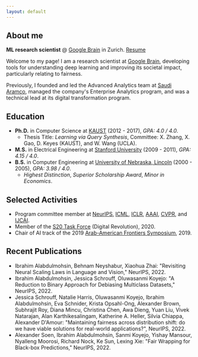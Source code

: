 ```yaml
---
layout: default
---
```


## About me

**ML research scientist** @ [Google Brain](https://research.google/teams/brain/) in Zurich. [Resume](https://ibomohsin.github.io/ibrahim_alabdulmohsin.pdf)

Welcome to my page! I am a research scientist at [Google Brain](https://research.google/teams/brain/), developing tools for understanding deep learning and improving its societal impact, particularly relating to fairness. 

Previously, I founded and led the Advanced Analytics team at [Saudi Aramco](https://www.aramco.com/), managed the company's Enterprise Analytics program, and was a technical lead at its digital transformation program. 


## Education

- **Ph.D.** in Computer Science at [KAUST](https://www.kaust.edu.sa/) (2012 - 2017), _GPA: 4.0 / 4.0_.
  - Thesis Title: _Learning via Query Synthesis_, Committee: X. Zhang, X. Gao, D. Keyes (KAUST), and W. Wang (UCLA).
- **M.S.** in Electrical Engineering at [Stanford University](https://www.stanford.edu/) (2009 - 2011), _GPA: 4.15 / 4.0_. 
- **B.S.** in Computer Engineering at [University of Nebraska, Lincoln](https://www.unl.edu/) (2000 - 2005),  _GPA: 3.98 / 4.0_.
  - _Highest Distinction_, _Superior Scholarship Award_, _Minor in Economics_.

## Selected Activities
- Program committee member at [NeurIPS](https://nips.cc/), [ICML](https://icml.cc/), [ICLR](https://iclr.cc/), [AAAI](https://aaai.org/Conferences/AAAI-22/), [CVPR](https://cvpr2023.thecvf.com/), and [IJCAI](https://ijcai-22.org/).
- Member of the [S20 Task Force](https://s20saudiarabia.org.sa/theme.html) (Digital Revolution), 2020.
- Chair of AI track of the 2019 [Arab-American Frontiers Symposium](https://www.nationalacademies.org/our-work/arab-american-frontiers-of-science-engineering-and-medicine), 2019.

## Recent Publications
- Ibrahim Alabdulmohsin, Behnam Neyshabur, Xiaohua Zhai: "Revisiting Neural Scaling Laws in Language and Vision," NeurIPS, 2022.
- Ibrahim Alabdulmohsin, Jessica Schrouff, Oluwasanmi Koyejo: "A Reduction to Binary Approach for Debiasing Multiclass Datasets,"  NeurIPS, 2022.
- Jessica Schrouff, Natalie Harris, Oluwasanmi Koyejo, Ibrahim Alabdulmohsin, Eva Schnider, Krista Opsahl-Ong, Alexander Brown, Subhrajit Roy, Diana Mincu, Christina Chen, Awa Dieng, Yuan Liu, Vivek Natarajan, Alan Karthikesalingam, Katherine A. Heller, Silvia Chiappa, Alexander D'Amour: "Maintaining fairness across distribution shift: do we have viable solutions for real-world applications?", NeurIPS, 2022.
- Alexander Soen, Ibrahim Alabdulmohsin, Sanmi Koyejo, Yishay Mansour, Nyalleng Moorosi, Richard Nock, Ke Sun, Lexing Xie: 
"Fair Wrapping for Black-box Predictions," NeurIPS, 2022.

